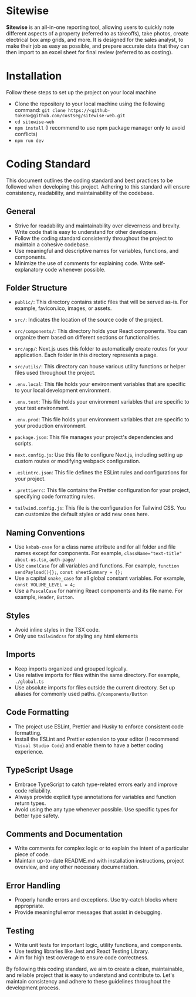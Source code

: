 # Sitewise

**Sitewise** is an all-in-one reporting tool, allowing users to quickly note different aspects of a property (referred to as takeoffs), take photos, create electrical box amp grids, and more. It is designed for the sales analyst, to make their job as easy as possible, and prepare accurate data that they can then import to an excel sheet for final review (referred to as costing).

# Installation

Follow these steps to set up the project on your local machine

-   Clone the repository to your local machine using the following command:
    `git clone https://<github-token>@github.com/costseg/sitewise-web.git`
-   `cd sitewise-web`
-   `npm install` (I recommend to use npm package manager only to avoid conflicts)
-   `npm run dev`

# Coding Standard

This document outlines the coding standard and best practices to be followed when developing this project. Adhering to this standard will ensure consistency, readability, and maintainability of the codebase.

## General

-   Strive for readability and maintainability over cleverness and brevity. Write code that is easy to understand for other developers.
-   Follow the coding standard consistently throughout the project to maintain a cohesive codebase.
-   Use meaningful and descriptive names for variables, functions, and components.
-   Minimize the use of comments for explaining code. Write self-explanatory code whenever possible.

## Folder Structure

-   `public/`: This directory contains static files that will be served as-is. For example, favicon.ico, images, or assets.

-   `src/`: Indicates the location of the source code of the project.

-   `src/components/`: This directory holds your React components. You can organize them based on different sections or functionalities.

-   `src/app/`: Next.js uses this folder to automatically create routes for your application. Each folder in this directory represents a page.

-   `src/utils/`: This directory can house various utility functions or helper files used throughout the project.

-   `.env.local`: This file holds your environment variables that are specific to your local development environment.

-   `.env.test`: This file holds your environment variables that are specific to your test environment.

-   `.env.prod`: This file holds your environment variables that are specific to your production environment.

-   `package.json`: This file manages your project's dependencies and scripts.

-   `next.config.js`: Use this file to configure Next.js, including setting up custom routes or modifying webpack configuration.

-   `.eslintrc.json`: This file defines the ESLint rules and configurations for your project.

-   `.prettierrc`: This file contains the Prettier configuration for your project, specifying code formatting rules.

-   `tailwind.config.js`: This file is the configuration for Tailwind CSS. You can customize the default styles or add new ones here.

## Naming Conventions

-   Use `kebab-case` for a class name attribute and for all folder and file names except for components. For example, `className="text-title"` `about-us.tsx`, `auth-page/`
-   Use `camelCase` for all variables and functions. For example, `function sendPayload(){};`, `const sheetSummary = {};`
-   Use a capital `snake_case` for all global constant variables. For example, `const VOLUME_LEVEL = 4;`
-   Use a `PascalCase` for naming React components and its file name. For example, `Header`, `Button`.

## Styles

-   Avoid inline styles in the TSX code.
-   Only use `tailwindcss` for styling any html elements

## Imports

-   Keep imports organized and grouped logically.
-   Use relative imports for files within the same directory. For example, `./global.ts`
-   Use absolute imports for files outside the current directory. Set up aliases for commonly used paths. `@/components/Button`

## Code Formatting

-   The project use ESLint, Prettier and Husky to enforce consistent code formatting.
-   Install the ESLint and Prettier extension to your editor (I recommend `Visual Studio Code`) and enable them to have a better coding experience.

## TypeScript Usage

-   Embrace TypeScript to catch type-related errors early and improve code reliability.
-   Always provide explicit type annotations for variables and function return types.
-   Avoid using the any type whenever possible. Use specific types for better type safety.

## Comments and Documentation

-   Write comments for complex logic or to explain the intent of a particular piece of code.
-   Maintain up-to-date README.md with installation instructions, project overview, and any other necessary documentation.

## Error Handling

-   Properly handle errors and exceptions. Use try-catch blocks where appropriate.
-   Provide meaningful error messages that assist in debugging.

## Testing

-   Write unit tests for important logic, utility functions, and components.
-   Use testing libraries like Jest and React Testing Library.
-   Aim for high test coverage to ensure code correctness.

By following this coding standard, we aim to create a clean, maintainable, and reliable project that is easy to understand and contribute to. Let's maintain consistency and adhere to these guidelines throughout the development process.
